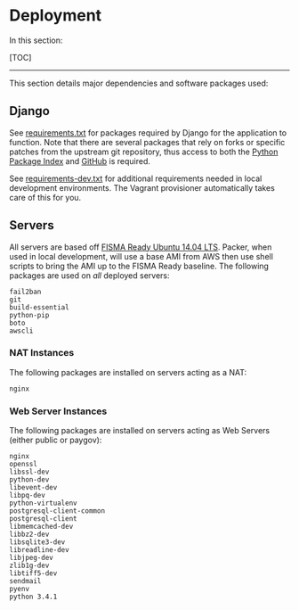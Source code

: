 <h1>Deployment</h1>

In this section:

[TOC]

<hr>

This section details major dependencies and software packages used:

## Django

See [requirements.txt](https://github.com/18F/peacecorps-site/blob/master/requirements.txt) for packages required by Django for the application to function. Note that there are several packages that rely on forks or specific patches from the upstream git repository, thus access to both the [Python Package Index](https://pypi.python.org) and [GitHub](https://github.com) is required.

See [requirements-dev.txt](https://github.com/18F/peacecorps-site/blob/master/requirements-dev.txt) for additional requirements needed in local development environments. The Vagrant provisioner automatically takes care of this for you.

## Servers
All servers are based off [FISMA Ready Ubuntu 14.04 LTS](https://github.com/fisma-ready/ubuntu-lts). Packer, when used in local development, will use a base AMI from AWS then use shell scripts to bring the AMI up to the FISMA Ready baseline. The following packages are used on _all_ deployed servers:

```
fail2ban
git
build-essential
python-pip
boto
awscli
```

### NAT Instances
The following packages are installed on servers acting as a NAT:

```
nginx
```

### Web Server Instances
The following packages are installed on servers acting as Web Servers (either public or paygov):

```
nginx
openssl
libssl-dev
python-dev
libevent-dev
libpq-dev
python-virtualenv
postgresql-client-common
postgresql-client
libmemcached-dev
libbz2-dev
libsqlite3-dev
libreadline-dev
libjpeg-dev
zlib1g-dev
libtiff5-dev
sendmail
pyenv
python 3.4.1
```
